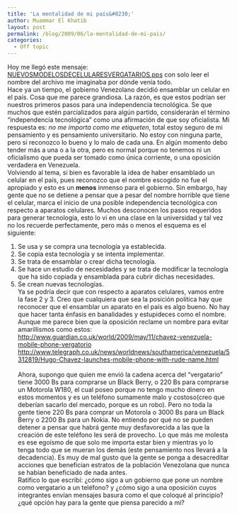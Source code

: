 ```yaml
---
title: 'La mentalidad de mi país&#8230;'
author: Muammar El Khatib
layout: post
permalink: /blog/2009/06/la-mentalidad-de-mi-pais/
categories:
  - Off topic
---
```

Hoy me llegó este mensaje: <a href="/blog/uploads/NUEVOSMODELOSDECELULARESVERGATARIOS.pps" title="NUEVOSMODELOSDECELULARESVERGATARIOS.pps" target="_blank">NUEVOSMODELOSDECELULARESVERGATARIOS.pps</a> con solo leer el nombre del archivo me imaginaba por dónde venía todo.  
Hace ya un tiempo, el gobierno Venezolano decidió ensamblar un celular en el país. Cosa que me parece grandiosa. La razón, es que estos podrían ser nuestros primeros pasos para una independencia tecnológica. Se que muchos que estén parcializados para algún partido, considerarán el término &#8220;independencia tecnológica&#8221; como una afirmación de que soy oficialista. Mi respuesta es: *no me importa como me etiqueten*, total estoy seguro de mi pensamiento y es pensamiento universitario. No estoy con ninguna parte, pero si reconozco lo bueno y lo malo de cada una. En algún momento debo tender más a una o a la otra, pero es normal porque no tenemos ni un oficialismo que pueda ser tomado como única corriente, o una oposición verdadera en Venezuela.  
Volviendo al tema, si bien es favorable la idea de haber ensamblado un celular en el país, pues reconozco que el nombre escogido no fue el apropiado y esto es un **menos** inmenso para el gobierno. Sin embargo, hay gente que no se detiene a pensar que a pesar del nombre horrible que tiene el celular, marca el inicio de una posible independencia tecnológica con respecto a aparatos celulares. Muchos desconocen los pasos requeridos para generar tecnología, esto lo vi en una clase en la universidad y tal vez no los recuerde perfectamente, pero más o menos el esquema es el siguiente:  
1) Se usa y se compra una tecnología ya establecida.  
2) Se copia esta tecnología y se intenta implementar.  
3) Se trata de ensamblar o crear dicha tecnología.  
4) Se hace un estudio de necesidades y se trata de modificar la tecnología que ha sido copiada y ensamblada para cubrir dichas necesidades.  
5) Se crean nuevas tecnologías.  
Ya se podría decir que con respecto a aparatos celulares, vamos entre la fase 2 y 3. Creo que cualquiera que sea la posición política hay que reconocer que el ensamblar un aparato en el país es algo bueno. No hay que hacer tanta énfasis en banalidades y estupideces como el nombre. Aunque me parece bien que la oposición reclame un nombre para evitar amarillismos como estos:  
<http://www.guardian.co.uk/world/2009/may/11/chavez-venezuela-mobile-phone-vergatorio>  
[http://www.telegraph.co.uk/news/worldnews/southamerica/venezuela/5312819/Hugo-Chavez-launches-mobile-phone-with-rude-name.html  
][1]  
Ahora, supongo que quien me envió la cadena acerca del &#8220;vergatario&#8221; tiene 3000 Bs para comprarse un Black Berry, o 220 Bs para comprarse un Motorola W180, el cual poseo porque no tengo mucho dinero en estos momentos y es un teléfono sumamente malo y costoso(creo que deberían sacarlo del mercado, porque es un robo). Pero no toda la gente tiene 220 Bs para comprar un Motorola o 3000 Bs para un Black Berry o 2200 Bs para un Nokia. No entiendo por qué no se pueden detener a pensar que habrá gente muy desfavorecida a las que la creación de este teléfono les será de provecho. Lo que más me molesta es ese egoísmo de que solo me importa estar bien y mientras yo lo tenga todo que se mueran los demás (este pensamiento nos llevará a la decadencia). Es muy de mal gusto que la gente se ponga a desacreditar acciones que benefician estratos de la población Venezolana que nunca se habían beneficiado de nada antes.  
Ratifico lo que escribí: ¿cómo sigo a un gobierno que pone un nombre como vergatario a un teléfono? y ¿cómo sigo a una oposición cuyos integrantes envían mensajes basura como el que coloqué al principio? ¿qué opción hay para la gente que piensa parecido a mi?

 [1]: http://www.telegraph.co.uk/news/worldnews/southamerica/venezuela/5312819/Hugo-Chavez-launches-mobile-phone-with-rude-name.html
